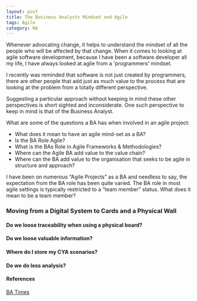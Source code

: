 ```yaml
---  
layout: post  
title: The Business Analysts Mindset and Agile
tags: Agile  
category: NA
---  
```


Whenever advocating change, it helps to understand the mindset of all the people who will be affected by that change. When it comes to looking at agile software development, because I have been a software developer all my life, I have always looked at agile from a 'programmers' mindset.

I recently was reminded that software is not just created by programmers, there are other people that add just as much value to the process that are looking at the problem from a totally different perspective. 

Suggesting a particular approach without keeping in mind these other perspectives is short sighted and inconsiderate. One such perspective to keep in mind is that of the Business Analyst.

What are some of the questions a BA has when involved in an agile project:

- What does it mean to have an agile mind-set as a BA? 
- Is the BA Role Agile?  
- What is the BAs Role in Agile Frameworks & Methodologies?  
- Where can the Agile BA add value to the value chain?  
- Where can the BA add value to the organisation that seeks to be agile in structure and approach? 

I have been on numerous “Agile Projects” as a BA and needless to say, the expectation from the BA role has been quite varied. 
The BA role in most agile settings is typically restricted to a “team member” status. What does it mean to be a team member? 

### Moving from a Digital System to Cards and a Physical Wall

#### Do we loose traceability when using a physical board?

#### Do we loose valuable information?  

#### Where do I store my CYA scenarios?

#### Do we do less analysis?  


#### References

[BA Times](https://www.batimes.com/)  

